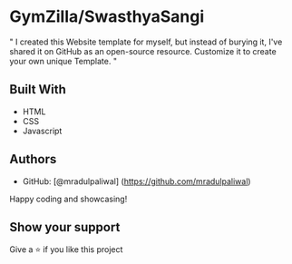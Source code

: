 # GymZilla/SwasthyaSangi

" I created this Website template for myself, but instead of burying it, I've shared it on GitHub as an open-source resource. Customize it to create your own unique Template. "


## Built With

- HTML
- CSS 
- Javascript


## Authors

- GitHub: [@mradulpaliwal] (https://github.com/mradulpaliwal)


Happy coding and showcasing!


## Show your support

Give a ⭐️ if you like this project
